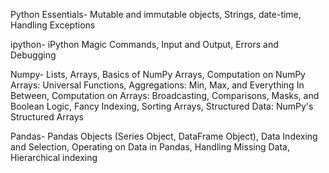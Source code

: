 Python Essentials- Mutable and immutable objects, Strings, date-time, Handling Exceptions 

ipython- iPython Magic Commands, Input and Output, Errors and Debugging 

Numpy- Lists, Arrays, Basics of NumPy Arrays, Computation on NumPy Arrays: Universal Functions, Aggregations: Min, Max, and Everything In Between, Computation on Arrays: Broadcasting, Comparisons, Masks, and Boolean Logic, Fancy Indexing, Sorting Arrays, Structured Data: NumPy's Structured Arrays 

Pandas- Pandas Objects (Series Object, DataFrame Object), Data Indexing and Selection, Operating on Data in Pandas, Handling Missing Data, Hierarchical indexing
